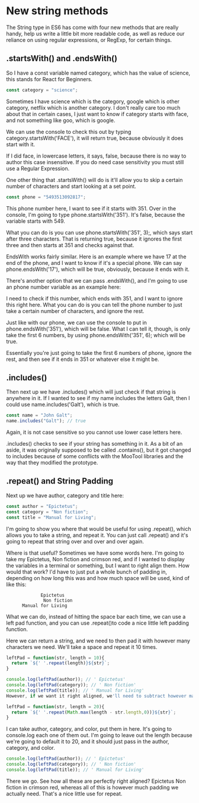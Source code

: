 # New string methods

The String type in ES6 has come with four new methods that are really handy, help us write a little bit more readable code, as well as reduce our reliance on using regular expressions, or RegExp, for certain things.

## .startsWith() and .endsWith()

So I have a const variable named category, which has the value of science, this stands for React for Beginners.

```js
const category = "science";
```

Sometimes I have science which is the category, google which is other category, netflix which is another category. I don't really care too much about that in certain cases, I just want to know if category starts with face, and not something like goo, which is google.

We can use the console to check this out by typing category.startsWith('FACE'), it will return true, because obviously it does start with it.

If I did face, in lowercase letters, it says, false, because there is no way to author this case insensitive. If you do need case sensitivity you must still use a Regular Expression.

One other thing that .startsWith() will do is it'll allow you to skip a certain number of characters and start looking at a set point.

```js
const phone = "5493513092817";
```

This phone number here, I want to see if it starts with 351. Over in the console, I'm going to type phone.startsWith('351'). It's false, because the variable starts with 549.

What you can do is you can use phone.startsWith('351', 3);, which says start after three characters. That is returning true, because it ignores the first three and then starts at 351 and checks against that.

EndsWith works fairly similar. Here is an example where we have 17 at the end of the phone, and I want to know if it's a special phone. We can say phone.endsWith('17'), which will be true, obviously, because it ends with it.

There's another option that we can pass .endsWith(), and I'm going to use an phone number variable as an example here:

I need to check if this number, which ends with 351, and I want to ignore this right here. What you can do is you can tell the phone number to just take a certain number of characters, and ignore the rest.

Just like with our phone, we can use the console to put in phone.endsWith('351'), which will be false. What I can tell it, though, is only take the first 6 numbers, by using phone.endsWith('351', 6); which will be true.

Essentially you're just going to take the first 6 numbers of phone, ignore the rest, and then see if it ends in 351 or whatever else it might be.

## .includes()

Then next up we have .includes() which will just check if that string is anywhere in it. If I wanted to see if my name includes the letters Galt, then I could use name.includes('Galt'), which is true.

```js
const name = "John Galt";
name.includes("Galt"); // true
```

Again, it is not case sensitive so you cannot use lower case letters here.

.includes() checks to see if your string has something in it. As a bit of an aside, it was originally supposed to be called .contains(), but it got changed to includes because of some conflicts with the MooTool libraries and the way that they modified the prototype.

## .repeat() and String Padding

Next up we have author, category and title here:

```js
const author = "Epictetus";
const category = "Non fiction";
const title = "Manual for Living";
```

I'm going to show you where that would be useful for using .repeat(), which allows you to take a string, and repeat it. You can just call .repeat() and it's going to repeat that string over and over and over again.

Where is that useful? Sometimes we have some words here. I'm going to take my Epictetus, Non fiction and crimson red, and if I wanted to display the variables in a terminal or something, but I want to right align them. How would that work? I'd have to just put a whole bunch of padding in, depending on how long this was and how much space will be used, kind of like this:

                 Epictetus
                  Non fiction
          Manual for Living

What we can do, instead of hitting the space bar each time, we can use a left pad function, and you can use .repeat()to code a nice little left padding function.

Here we can return a string, and we need to then pad it with however many characters we need. We'll take a space and repeat it 10 times.

```js
leftPad = function(str, length = 10){
  return `${' '.repeat(length)}${str}`;
}

console.log(leftPad(author)); // ' Epictetus'
console.log(leftPad(category)); // ' Non fiction'
console.log(leftPad(title)); // ' Manual for Living'
However, if we want it right aligned, we'll need to subtract however many characters are in the string, so we subtract str.length here before we return the actual string itself in \${str};

leftPad = function(str, length = 20){
  return `${' '.repeat(Math.max(length - str.length,0))}${str}`;
}
```

I can take author, category, and color, put them in here. It's going to console.log each one of them out. I'm going to leave out the length because we're going to default it to 20, and it should just pass in the author, category, and color.

```js
console.log(leftPad(author)); // ' Epictetus'
console.log(leftPad(category)); // ' Non fiction'
console.log(leftPad(title)); // ' Manual for Living'
```

There we go. See how all these are perfectly right aligned? Epictetus Non fiction in crimson red, whereas all of this is however much padding we actually need. That's a nice little use for repeat.
